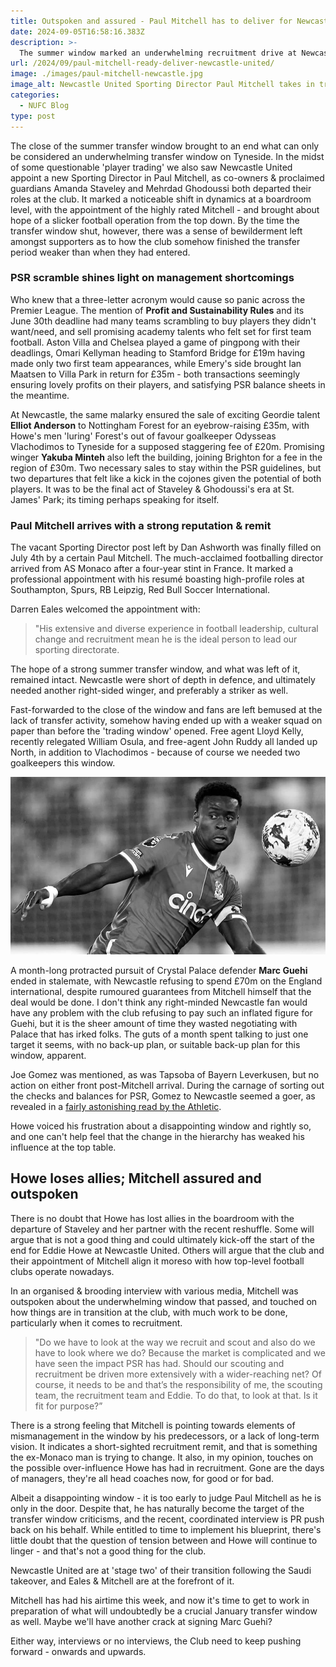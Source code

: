 ```yaml
---
title: Outspoken and assured - Paul Mitchell has to deliver for Newcastle United
date: 2024-09-05T16:58:16.383Z
description: >-
  The summer window marked an underwhelming recruitment drive at Newcastle United, but new sporting director Paul Mitchell is ready to deliver - or so he says.
url: /2024/09/paul-mitchell-ready-deliver-newcastle-united/
image: ./images/paul-mitchell-newcastle.jpg
image_alt: Newcastle United Sporting Director Paul Mitchell takes in training
categories:
  - NUFC Blog
type: post
---
```


The close of the summer transfer window brought to an end what can only be considered an underwhelming transfer window on Tyneside. In the midst of some questionable 'player trading' we also saw Newcastle United appoint a new Sporting Director in Paul Mitchell, as co-owners & proclaimed guardians Amanda Staveley and Mehrdad Ghodoussi both departed their roles at the club. It marked a noticeable shift in dynamics at a boardroom level, with the appointment of the highly rated Mitchell - and brought about hope of a slicker football operation from the top down. By the time the transfer window shut, however, there was a sense of bewilderment left amongst supporters as to how the club somehow finished the transfer period weaker than when they had entered.

### PSR scramble shines light on management shortcomings

Who knew that a three-letter acronym would cause so panic across the Premier League. The mention of **Profit and Sustainability Rules** and its June 30th deadline had many teams scrambling to buy players they didn't want/need, and sell promising academy talents who felt set for first team football. Aston Villa and Chelsea played a game of pingpong with their deadlings, Omari Kellyman heading to Stamford Bridge for £19m having made only two first team appearances, while Emery's side brought Ian Maatsen to Villa Park in return for £35m - both transactions seemingly ensuring lovely profits on their players, and satisfying PSR balance sheets in the meantime.

At Newcastle, the same malarky ensured the sale of exciting Geordie talent **Elliot Anderson** to Nottingham Forest for an eyebrow-raising £35m, with Howe's men 'luring' Forest's out of favour goalkeeper Odysseas Vlachodimos to Tyneside for a supposed staggering fee of £20m.
Promising winger **Yakuba Minteh** also left the building, joining Brighton for a fee in the region of £30m. Two necessary sales to stay within the PSR guidelines, but two departures that felt like a kick in the cojones given the potential of both players. It was to be the final act of Staveley & Ghodoussi's era at St. James' Park; its timing perhaps speaking for itself.

### Paul Mitchell arrives with a strong reputation & remit

The vacant Sporting Director post left by Dan Ashworth was finally filled on July 4th by a certain Paul Mitchell. The much-acclaimed footballing director arrived from AS Monaco after a four-year stint in France. It marked a professional appointment with his resumé boasting high-profile roles at Southampton, Spurs, RB Leipzig, Red Bull Soccer International.

Darren Eales welcomed the appointment with:

> "His extensive and diverse experience in football leadership, cultural change and recruitment mean he is the ideal person to lead our sporting directorate.

The hope of a strong summer transfer window, and what was left of it, remained intact. Newcastle were short of depth in defence, and ultimately needed another right-sided winger, and preferably a striker as well.

Fast-forwarded to the close of the window and fans are left bemused at the lack of transfer activity, somehow having ended up with a weaker squad on paper than before the 'trading window' opened. Free agent Lloyd Kelly, recently relegated William Osula, and free-agent John Ruddy all landed up North, in addition to Vlachodimos - because of course we needed two goalkeepers this window.

![Marc Guehi in action for Crystal Palace](./images/marc-guehi-palace.jpg)

A month-long protracted pursuit of Crystal Palace defender **Marc Guehi** ended in stalemate, with Newcastle refusing to spend £70m on the England international, despite rumoured guarantees from Mitchell himself that the deal would be done.
I don't think any right-minded Newcastle fan would have any problem with the club refusing to pay such an inflated figure for Guehi, but it is the sheer amount of time they wasted negotiating with Palace that has irked folks. The guts of a month spent talking to just one target it seems, with no back-up plan, or suitable back-up plan for this window, apparent.

Joe Gomez was mentioned, as was Tapsoba of Bayern Leverkusen, but no action on either front post-Mitchell arrival. During the carnage of sorting out the checks and balances for PSR, Gomez to Newcastle seemed a goer, as revealed in a [fairly astonishing read by the Athletic](https://www.nytimes.com/athletic/5675357/2024/08/02/joe-gomez-liverpool-newcastle-anthony-gordon-transfer/).

Howe voiced his frustration about a disappointing window and rightly so, and one can't help feel that the change in the hierarchy has weaked his influence at the top table.

## Howe loses allies; Mitchell assured and outspoken

There is no doubt that Howe has lost allies in the boardroom with the departure of Staveley and her partner with the recent reshuffle. Some will argue that is not a good thing and could ultimately kick-off the start of the end for Eddie Howe at Newcastle United. Others will argue that the club and their appointment of Mitchell align it moreso with how top-level football clubs operate nowadays.

In an organised & brooding interview with various media, Mitchell was outspoken about the underwhelming window that passed, and touched on how things are in transition at the club, with much work to be done, particularly when it comes to recruitment.

> "Do we have to look at the way we recruit and scout and also do we have to look where we do? Because the market is complicated and we have seen the impact PSR has had.
> Should our scouting and recruitment be driven more extensively with a wider-reaching net? Of course, it needs to be and that’s the responsibility of me, the scouting team, the recruitment team and Eddie. To do that, to look at that. Is it fit for purpose?”

There is a strong feeling that Mitchell is pointing towards elements of mismanagement in the window by his predecessors, or a lack of long-term vision. It indicates a short-sighted recruitment remit, and that is something the ex-Monaco man is trying to change. It also, in my opinion, touches on the possible over-influence Howe has had in recruitment. Gone are the days of managers, they're all head coaches now, for good or for bad.

Albeit a disappointing window - it is too early to judge Paul Mitchell as he is only in the door. Despite that, he has naturally become the target of the transfer window criticisms, and the recent, coordinated interview is PR push back on his behalf.
While entitled to time to implement his blueprint, there's little doubt that the question of tension between and Howe will continue to linger - and that's not a good thing for the club.

Newcastle United are at 'stage two' of their transition following the Saudi takeover, and Eales & Mitchell are at the forefront of it.

Mitchell has had his airtime this week, and now it's time to get to work in preparation of what will undoubtedly be a crucial January transfer window as well. Maybe we'll have another crack at signing Marc Guehi?

Either way, interviews or no interviews, the Club need to keep pushing forward - onwards and upwards.
